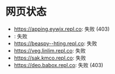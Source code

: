 # 网页状态
- https://apping.eywjx.repl.co: 失败 (403)
- : 失败
- https://beaspy--hting.repl.co: 失败
- https://veg.linlim.repl.co: 失败
- https://sak.kmco.repl.co: 失败
- https://deo.babox.repl.co: 失败 (403)

